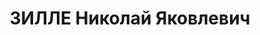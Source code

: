 ---
title: ЗИЛЛЕ Николай Яковлевич
description: 'майор, пом. ком. 194 СП УралВО.

  ВКВС - 15.01.1938, ВМН. Расстрелян 15.01.1938, Свердловск'
---
